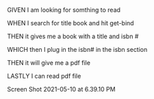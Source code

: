 GIVEN I am looking for somthing to read

WHEN I search for title book and hit get-bind

THEN it gives me a book with a title and isbn #

WHICH then I plug in the isbn# in the isbn section

THEN it will give me a pdf file

LASTLY I can read pdf file

Screen Shot 2021-05-10 at 6.39.10 PM
